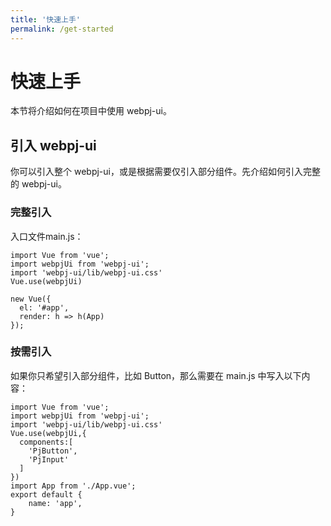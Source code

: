 ```yaml
---
title: '快速上手'
permalink: /get-started
---
```


# 快速上手
本节将介绍如何在项目中使用 webpj-ui。

## 引入 webpj-ui
你可以引入整个 webpj-ui，或是根据需要仅引入部分组件。先介绍如何引入完整的 webpj-ui。

### 完整引入
入口文件main.js：
```
import Vue from 'vue';
import webpjUi from 'webpj-ui';
import 'webpj-ui/lib/webpj-ui.css'
Vue.use(webpjUi)

new Vue({
  el: '#app',
  render: h => h(App)
});
```

### 按需引入
如果你只希望引入部分组件，比如 Button，那么需要在 main.js 中写入以下内容：
```
import Vue from 'vue';
import webpjUi from 'webpj-ui';
import 'webpj-ui/lib/webpj-ui.css'
Vue.use(webpjUi,{
  components:[
    'PjButton',
    'PjInput'
  ]
})
import App from './App.vue';
export default {
    name: 'app',
}
```